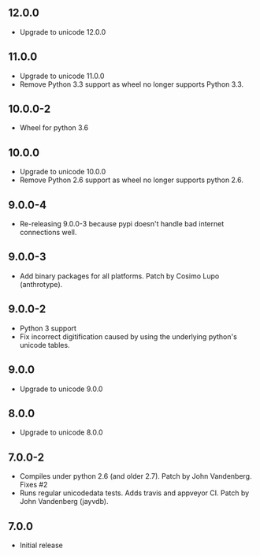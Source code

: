 
## 12.0.0
 - Upgrade to unicode 12.0.0

## 11.0.0
 - Upgrade to unicode 11.0.0
 - Remove Python 3.3 support as wheel no longer supports Python 3.3.

## 10.0.0-2
 - Wheel for python 3.6

## 10.0.0
 - Upgrade to unicode 10.0.0
 - Remove Python 2.6 support as wheel no longer supports python 2.6.

## 9.0.0-4
 - Re-releasing 9.0.0-3 because pypi doesn't handle bad internet connections well.

## 9.0.0-3
 - Add binary packages for all platforms. Patch by Cosimo Lupo (anthrotype).

## 9.0.0-2
 - Python 3 support
 - Fix incorrect digitification caused by using the underlying python's unicode tables.

## 9.0.0
 - Upgrade to unicode 9.0.0

## 8.0.0
 - Upgrade to unicode 8.0.0

## 7.0.0-2
 - Compiles under python 2.6 (and older 2.7). Patch by John Vandenberg. Fixes #2
 - Runs regular unicodedata tests. Adds travis and appveyor CI. Patch by John Vandenberg (jayvdb).

## 7.0.0
 - Initial release

